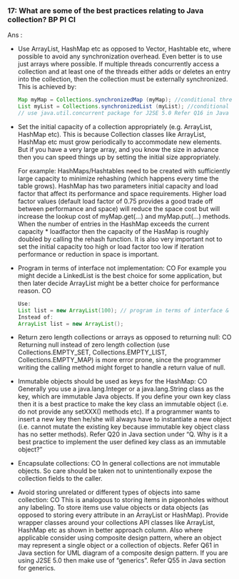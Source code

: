 ### 17: What are some of the best practices relating to Java collection? BP PI CI
Ans :
* Use ArrayList, HashMap etc as opposed to Vector, Hashtable etc, where possible to avoid any
  synchronization overhead. Even better is to use just arrays where possible. If multiple threads concurrently
  access a collection and at least one of the threads either adds or deletes an entry into the collection,
  then the collection must be externally synchronized. This is achieved by:
    ```java
	Map myMap = Collections.synchronizedMap (myMap); //conditional thread-safety
	List myList = Collections.synchronizedList (myList); //conditional thread-safety
	// use java.util.concurrent package for J2SE 5.0 Refer Q16 in Java section under ConcurrentModificationException
	```
* Set the initial capacity of a collection appropriately (e.g. ArrayList, HashMap etc). This is because Collection
	classes like ArrayList, HashMap etc must grow periodically to accommodate new elements. But if you have a
	very large array, and you know the size in advance then you can speed things up by setting the initial size
	appropriately.
	
	For example: HashMaps/Hashtables need to be created with sufficiently large capacity to minimize
	rehashing (which happens every time the table grows). HashMap has two parameters initial capacity and
	load factor that affect its performance and space requirements. Higher load factor values (default load factor
	of 0.75 provides a good trade off between performance and space) will reduce the space cost but will
	increase the lookup cost of myMap.get(…) and myMap.put(…) methods. When the number of entries in the
	HashMap exceeds the current capacity * loadfactor then the capacity of the HasMap is roughly doubled by
	calling the rehash function. It is also very important not to set the initial capacity too high or load factor too
	low if iteration performance or reduction in space is important.
* Program in terms of interface not implementation: CO For example you might decide a LinkedList is the
	best choice for some application, but then later decide ArrayList might be a better choice for performance
	reason. CO
	```java
	Use:
	List list = new ArrayList(100); // program in terms of interface & set the initial capacity.
	Instead of:
	ArrayList list = new ArrayList();
	```
* Return zero length collections or arrays as opposed to returning null: CO Returning null instead of zero
	length collection (use Collections.EMPTY_SET, Collections.EMPTY_LIST, Collections.EMPTY_MAP) is more
	error prone, since the programmer writing the calling method might forget to handle a return value of null.
* Immutable objects should be used as keys for the HashMap: CO Generally you use a java.lang.Integer or
	a java.lang.String class as the key, which are immutable Java objects. If you define your own key class then it
	is a best practice to make the key class an immutable object (i.e. do not provide any setXXX() methods
	etc). If a programmer wants to insert a new key then he/she will always have to instantiate a new object (i.e.
	cannot mutate the existing key because immutable key object class has no setter methods). Refer Q20 in
	Java section under “Q. Why is it a best practice to implement the user defined key class as an
	immutable object?”
* Encapsulate collections: CO In general collections are not immutable objects. So care should be taken not
	to unintentionally expose the collection fields to the caller.
* Avoid storing unrelated or different types of objects into same collection: CO This is analogous to
	storing items in pigeonholes without any labeling. To store items use value objects or data objects (as
	opposed to storing every attribute in an ArrayList or HashMap). Provide wrapper classes around your
	collections API classes like ArrayList, HashMap etc as shown in better approach column. Also where
	applicable consider using composite design pattern, where an object may represent a single object or a
	collection of objects. Refer Q61 in Java section for UML diagram of a composite design pattern. If you are
	using J2SE 5.0 then make use of “generics”. Refer Q55 in Java section for generics.
